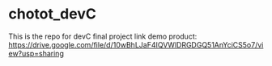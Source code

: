 # chotot_devC
This is the repo for devC final project
link demo product: https://drive.google.com/file/d/10wBhLJaF4IQVWlDRGDGQ51AnYciCS5o7/view?usp=sharing
